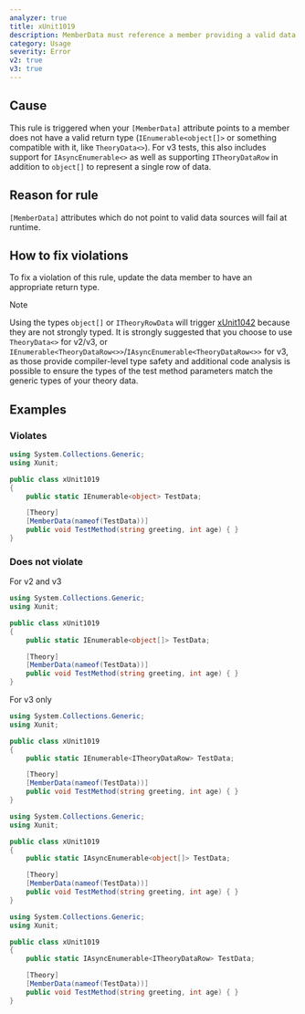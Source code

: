 ```yaml
---
analyzer: true
title: xUnit1019
description: MemberData must reference a member providing a valid data type
category: Usage
severity: Error
v2: true
v3: true
---
```


## Cause

This rule is triggered when your `[MemberData]` attribute points to a member does not have a valid return type (`IEnumerable<object[]>` or something compatible with it, like `TheoryData<>`). For v3 tests, this also includes support for `IAsyncEnumerable<>` as well as supporting `ITheoryDataRow` in addition to `object[]` to represent a single row of data.

## Reason for rule

`[MemberData]` attributes which do not point to valid data sources will fail at runtime.

## How to fix violations

To fix a violation of this rule, update the data member to have an appropriate return type.

> [!NOTE]
> Using the types `object[]` or `ITheoryRowData` will trigger [xUnit1042](/xunit.analyzers/rules/xUnit1042) because they are not strongly typed. It is strongly suggested that you choose to use `TheoryData<>` for v2/v3, or `IEnumerable<TheoryDataRow<>>`/`IAsyncEnumerable<TheoryDataRow<>>` for v3, as those provide compiler-level type safety and additional code analysis is possible to ensure the types of the test method parameters match the generic types of your theory data.</p>

## Examples

### Violates

```csharp
using System.Collections.Generic;
using Xunit;

public class xUnit1019
{
    public static IEnumerable<object> TestData;

    [Theory]
    [MemberData(nameof(TestData))]
    public void TestMethod(string greeting, int age) { }
}
```

### Does not violate

For v2 and v3

```csharp
using System.Collections.Generic;
using Xunit;

public class xUnit1019
{
    public static IEnumerable<object[]> TestData;

    [Theory]
    [MemberData(nameof(TestData))]
    public void TestMethod(string greeting, int age) { }
}
```

For v3 only

```csharp
using System.Collections.Generic;
using Xunit;

public class xUnit1019
{
    public static IEnumerable<ITheoryDataRow> TestData;

    [Theory]
    [MemberData(nameof(TestData))]
    public void TestMethod(string greeting, int age) { }
}
```

```csharp
using System.Collections.Generic;
using Xunit;

public class xUnit1019
{
    public static IAsyncEnumerable<object[]> TestData;

    [Theory]
    [MemberData(nameof(TestData))]
    public void TestMethod(string greeting, int age) { }
}
```

```csharp
using System.Collections.Generic;
using Xunit;

public class xUnit1019
{
    public static IAsyncEnumerable<ITheoryDataRow> TestData;

    [Theory]
    [MemberData(nameof(TestData))]
    public void TestMethod(string greeting, int age) { }
}
```
